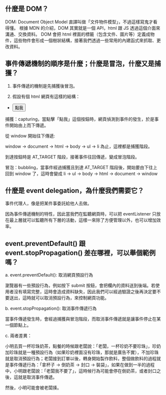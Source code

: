 ## 什麼是 DOM？

DOM: Document Object Model 直譯叫做「文件物件模型」，不過這樣寫鬼才看得懂。
根據 MDN 的介紹，DOM 其實就是一個 API，html 跟 JS 透過這個介面來溝通、交換資料。
DOM 會把 html 裡面的標籤（包含文件、圖片等）定義成物件，這些物件會形成一個樹狀結構，接著我們透過一些常用的內建函式來抓取、更改資料。

## 事件傳遞機制的順序是什麼；什麼是冒泡，什麼又是捕獲？

1. 事件傳遞的機制是先捕獲後冒泡。

2. 假設有個 html 網頁有這樣的結構：
    
  <ul>
      <li>
          <button>點我</button>
      </li>
  </ul>
	
捕獲：capturing，當點擊「點我」這個按鈕時，網頁偵測到事件的發生，於是事件開始由上而下傳遞。

從 window 開始往下傳遞:

window -> document -> html -> body -> ul -> li 為止，這裡都是捕獲階段。

到達按鈕時是 AT_TARGET 階段，接著事件往回傳遞，變成冒泡階段。

冒泡：bubbling，當事件經過捕獲且到達 AT_TARGET 階段後，開始要由下往上回到 window 了，這時會變成 li -> ul -> body -> html -> document -> window

## 什麼是 event delegation，為什麼我們需要它？

事件代理人，像是把某件事委託給他人去做。

因為事件傳遞機制的特性，因此當我們在監聽網頁時，可以把 eventListener 只放在最上層就可以監聽所有下層的活動，這樣一來除了方便管理以外，也可以增加效率。


## event.preventDefault() 跟 event.stopPropagation() 差在哪裡，可以舉個範例嗎？

a. event.preventDefault(): 取消網頁預設行為

瀏覽器有一些預設行為，例如按下 submit 按鈕，會把欄內的資料送到後端。若使用者沒有填寫完整，這時會造成資料缺失，因此我們可以經過驗證之後再決定要不要送出，這時就可以取消預設行為，來控制網頁功能。

b. event.stopPropagation(): 取消事件傳遞行為

當事件傳遞發生時，會經過捕獲與冒泡階段，而取消事件傳遞就是讓事件停止在某一個節點上。

c. 兩者差異：

小明去買一杯珍珠奶茶，點餐的時候跟老闆說：「老闆，一杯珍奶不要珍珠」，珍奶加珍珠就是一種預設行為（如果珍奶裡面沒有珍珠，那就是廣告不實），不加珍珠就是取消預設行為；老闆接到訂單以後，轉身開始製作飲料，整個做飲料的過程就是事件傳遞行為：「拿杯子 -> 倒奶茶 -> 封口 -> 裝袋」，如果在做到一半的過程中，小明跟老闆說：「老闆我不要了」，這時候行為可能會停在倒奶茶，或者封口之後，這就是取消事件傳遞。

然後，小明可能會被老闆揍。
